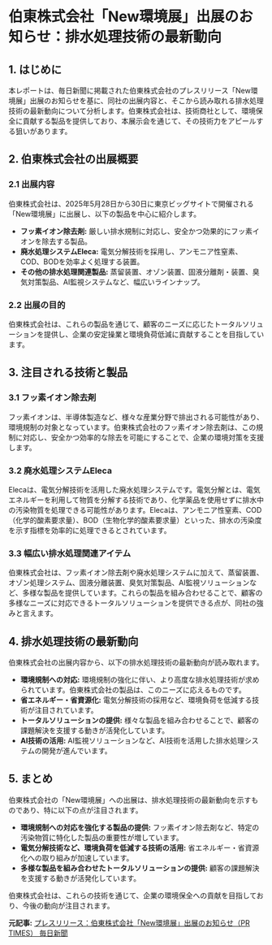 # 伯東株式会社「New環境展」出展のお知らせ：排水処理技術の最新動向

## 1. はじめに

本レポートは、毎日新聞に掲載された伯東株式会社のプレスリリース「New環境展」出展のお知らせを基に、同社の出展内容と、そこから読み取れる排水処理技術の最新動向について分析します。伯東株式会社は、技術商社として、環境保全に貢献する製品を提供しており、本展示会を通じて、その技術力をアピールする狙いがあります。

## 2. 伯東株式会社の出展概要

### 2.1 出展内容

伯東株式会社は、2025年5月28日から30日に東京ビッグサイトで開催される「New環境展」に出展し、以下の製品を中心に紹介します。

* **フッ素イオン除去剤:** 厳しい排水規制に対応し、安全かつ効果的にフッ素イオンを除去する製品。
* **廃水処理システムEleca:** 電気分解技術を採用し、アンモニア性窒素、COD、BODを効率よく処理する装置。
* **その他の排水処理関連製品:** 蒸留装置、オゾン装置、固液分離剤・装置、臭気対策製品、AI監視システムなど、幅広いラインナップ。

### 2.2 出展の目的

伯東株式会社は、これらの製品を通じて、顧客のニーズに応じたトータルソリューションを提供し、企業の安定操業と環境負荷低減に貢献することを目指しています。

## 3. 注目される技術と製品

### 3.1 フッ素イオン除去剤

フッ素イオンは、半導体製造など、様々な産業分野で排出される可能性があり、環境規制の対象となっています。伯東株式会社のフッ素イオン除去剤は、この規制に対応し、安全かつ効率的な除去を可能にすることで、企業の環境対策を支援します。

### 3.2 廃水処理システムEleca

Elecaは、電気分解技術を活用した廃水処理システムです。電気分解とは、電気エネルギーを利用して物質を分解する技術であり、化学薬品を使用せずに排水中の汚染物質を処理できる可能性があります。Elecaは、アンモニア性窒素、COD（化学的酸素要求量）、BOD（生物化学的酸素要求量）といった、排水の汚染度を示す指標を効率的に処理できるとされています。

### 3.3 幅広い排水処理関連アイテム

伯東株式会社は、フッ素イオン除去剤や廃水処理システムに加えて、蒸留装置、オゾン処理システム、固液分離装置、臭気対策製品、AI監視ソリューションなど、多様な製品を提供しています。これらの製品を組み合わせることで、顧客の多様なニーズに対応できるトータルソリューションを提供できる点が、同社の強みと言えます。

## 4. 排水処理技術の最新動向

伯東株式会社の出展内容から、以下の排水処理技術の最新動向が読み取れます。

* **環境規制への対応:** 環境規制の強化に伴い、より高度な排水処理技術が求められています。伯東株式会社の製品は、このニーズに応えるものです。
* **省エネルギー・省資源化:** 電気分解技術の採用など、環境負荷を低減する技術が注目されています。
* **トータルソリューションの提供:** 様々な製品を組み合わせることで、顧客の課題解決を支援する動きが活発化しています。
* **AI技術の活用:** AI監視ソリューションなど、AI技術を活用した排水処理システムの開発が進んでいます。

## 5. まとめ

伯東株式会社の「New環境展」への出展は、排水処理技術の最新動向を示すものであり、特に以下の点が注目されます。

* **環境規制への対応を強化する製品の提供:** フッ素イオン除去剤など、特定の汚染物質に特化した製品の重要性が増しています。
* **電気分解技術など、環境負荷を低減する技術の活用:** 省エネルギー・省資源化への取り組みが加速しています。
* **多様な製品を組み合わせたトータルソリューションの提供:** 顧客の課題解決を支援する動きが活発化しています。

伯東株式会社は、これらの技術を通じて、企業の環境保全への貢献を目指しており、今後の動向が注目されます。


**元記事:** [プレスリリース：伯東株式会社「New環境展」出展のお知らせ（PR TIMES） 毎日新聞](https://mainichi.jp/articles/20250424/pr1/00m/020/323000c)
